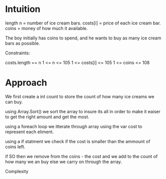 # Intuition
length n = number of ice cream bars.
costs[i] = price of each ice cream bar.
coins = money of how much it available.

The boy initially has coins to spend, and he wants to buy as many ice cream bars as possible.

Constraints:

costs.length == n
1 <= n <= 105
1 <= costs[i] <= 105
1 <= coins <= 108

# Approach
We first create a int count to store the count of how many ice creams we can buy.

using Array.Sort() we sort the array to insure its all in order to make it eaiser to get the right amount and get the most.

using a foreach loop we itterate through array using the var cost to represent each eliment.

using a if statment we check if the cost is smaller than the ammount of coins left.

if SO then we remove from the coins - the cost and we add to the count of how many we an buy else we carry on through the array.

Complexity
